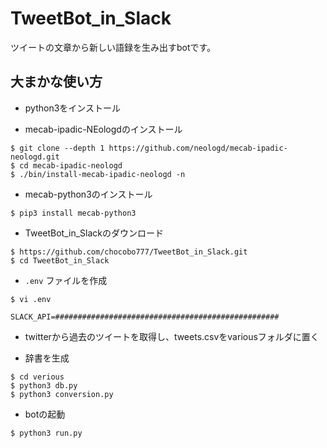 # TweetBot_in_Slack

ツイートの文章から新しい語録を生み出すbotです。

## 大まかな使い方

- python3をインストール

- mecab-ipadic-NEologdのインストール
```
$ git clone --depth 1 https://github.com/neologd/mecab-ipadic-neologd.git
$ cd mecab-ipadic-neologd
$ ./bin/install-mecab-ipadic-neologd -n
```

- mecab-python3のインストール
```
$ pip3 install mecab-python3
```

- TweetBot_in_Slackのダウンロード
```
$ https://github.com/chocobo777/TweetBot_in_Slack.git
$ cd TweetBot_in_Slack
```

- ```.env``` ファイルを作成
```
$ vi .env

SLACK_API=##################################################
```

- twitterから過去のツイートを取得し、tweets.csvをvariousフォルダに置く

- 辞書を生成
```
$ cd verious
$ python3 db.py
$ python3 conversion.py
```


- botの起動
```
$ python3 run.py
```